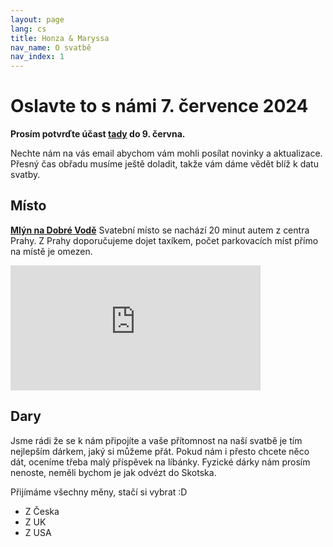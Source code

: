 ```yaml
---
layout: page
lang: cs
title: Honza & Maryssa
nav_name: O svatbě
nav_index: 1
---
```

# Oslavte to s námi 7. července 2024
**Prosím potvrďte účast [tady](/cs/rsvp) do 9. června.**

Nechte nám na vás email abychom vám mohli posílat novinky a aktualizace. Přesný čas obřadu musíme ještě doladit, takže vám dáme vědět blíž k datu svatby.


## Místo
**[Mlýn na Dobré Vodě](http://www.mlynnadobrevode.cz/kontakt/)**
Svatební místo se nachází 20 minut autem z centra Prahy. Z Prahy doporučujeme dojet taxíkem, počet parkovacích míst přímo na místě je omezen.

<iframe src="https://www.google.com/maps/embed?pb=!1m18!1m12!1m3!1d2562.9599799498096!2d14.562253176397236!3d50.030845717487736!2m3!1f0!2f0!3f0!3m2!1i1024!2i768!4f13.1!3m3!1m2!1s0x470b8dc312778ae9%3A0x927ef01468415429!2zTWzDvW4gbmEgRG9icsOpIHZvZMSb!5e0!3m2!1sen!2suk!4v1708858926637!5m2!1sen!2suk" width="400" height="200" style="border:0;" allowfullscreen="" loading="lazy" referrerpolicy="no-referrer-when-downgrade"></iframe>


## Dary
Jsme rádi že se k nám připojíte a vaše přítomnost na naší svatbě je tím nejlepším dárkem, jaký si můžeme přát. Pokud nám i přesto chcete něco dát, oceníme třeba malý příspěvek na líbánky. Fyzické dárky nám prosím nenoste, neměli bychom je jak odvézt do Skotska.

Přijímáme všechny měny, stačí si vybrat :D 

- Z Česka
- Z UK
- Z USA
